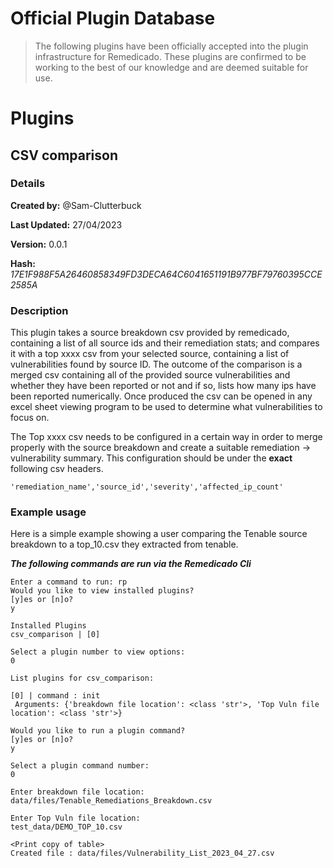 # Official Plugin Database
> The following plugins have been officially accepted into the plugin infrastructure for Remedicado. These plugins are confirmed to be working to the best of our knowledge and are deemed suitable for use.

# Plugins

## CSV comparison
### Details
**Created by:** @Sam-Clutterbuck

**Last Updated:** 27/04/2023

**Version:** 0.0.1 

 **Hash:** *17E1F988F5A26460858349FD3DECA64C6041651191B977BF79760395CCE2585A*

### Description
This plugin takes a source breakdown csv provided by remedicado, containing a list of all source ids and their remediation stats; and compares it with a top xxxx csv from your selected source, containing a list of vulnerabilities found by source ID. The outcome of the comparison is a merged csv containing all of the provided source vulnerabilities and whether they have been reported or not and if so, lists how many ips have been reported numerically. Once produced the csv can be opened in any excel sheet viewing program to be used to determine what vulnerabilities to focus on.

The Top xxxx csv needs to be configured in a certain way in order to merge properly with the source breakdown and create a suitable remediation -> vulnerability summary. This configuration should be under the **exact** following csv headers.
```
'remediation_name','source_id','severity','affected_ip_count'
```

### Example usage
Here is a simple example showing a user comparing the Tenable source breakdown to a top_10.csv they extracted from tenable.

***The following commands are run via the Remedicado Cli***

```
Enter a command to run: rp
Would you like to view installed plugins?
[y]es or [n]o?
y

Installed Plugins
csv_comparison | [0]

Select a plugin number to view options:
0

List plugins for csv_comparison: 

[0] | command : init
 Arguments: {'breakdown file location': <class 'str'>, 'Top Vuln file location': <class 'str'>}

Would you like to run a plugin command?
[y]es or [n]o?
y

Select a plugin command number:
0

Enter breakdown file location:
data/files/Tenable_Remediations_Breakdown.csv

Enter Top Vuln file location:
test_data/DEMO_TOP_10.csv

<Print copy of table>
Created file : data/files/Vulnerability_List_2023_04_27.csv
```